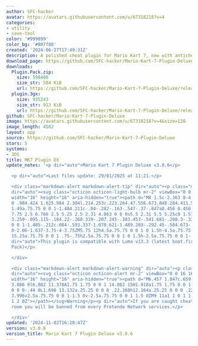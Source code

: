 ```yaml
---
author: SFC-hacker
avatar: https://avatars.githubusercontent.com/u/67318218?v=4
categories:
- utility
- save-tool
color: '#999899'
color_bg: '#807f80'
created: '2024-06-27T17:49:31Z'
description: A polished cheat plugin for Mario Kart 7, now with anticheat!
download_page: https://github.com/SFC-hacker/Mario-Kart-7-Plugin-Deluxe/releases
downloads:
  Plugin.Pack.zip:
    size: 598408
    size_str: 584 KiB
    url: https://github.com/SFC-hacker/Mario-Kart-7-Plugin-Deluxe/releases/download/v3.0.6/Plugin.Pack.zip
  plugin.3gx:
    size: 935243
    size_str: 913 KiB
    url: https://github.com/SFC-hacker/Mario-Kart-7-Plugin-Deluxe/releases/download/v3.0.6/plugin.3gx
github: SFC-hacker/Mario-Kart-7-Plugin-Deluxe
image: https://avatars.githubusercontent.com/u/67318218?v=4&size=128
image_length: 4502
layout: app
source: https://github.com/SFC-hacker/Mario-Kart-7-Plugin-Deluxe
stars: 5
systems:
- 3DS
title: MK7 Plugin DX
update_notes: '<p dir="auto">Mario Kart 7 Plugin Deluxe v3.0.6</p>

  <p dir="auto">Last files update: 29/01/2025 at 11:21.</p>

  <div class="markdown-alert markdown-alert-tip" dir="auto"><p class="markdown-alert-title"
  dir="auto"><svg class="octicon octicon-light-bulb mr-2" viewBox="0 0 16 16" version="1.1"
  width="16" height="16" aria-hidden="true"><path d="M8 1.5c-2.363 0-4 1.69-4 3.75
  0 .984.424 1.625.984 2.304l.214.253c.223.264.47.556.673.848.284.411.537.896.621
  1.49a.75.75 0 0 1-1.484.211c-.04-.282-.163-.547-.37-.847a8.456 8.456 0 0 0-.542-.68c-.084-.1-.173-.205-.268-.32C3.201
  7.75 2.5 6.766 2.5 5.25 2.5 2.31 4.863 0 8 0s5.5 2.31 5.5 5.25c0 1.516-.701 2.5-1.328
  3.259-.095.115-.184.22-.268.319-.207.245-.383.453-.541.681-.208.3-.33.565-.37.847a.751.751
  0 0 1-1.485-.212c.084-.593.337-1.078.621-1.489.203-.292.45-.584.673-.848.075-.088.147-.173.213-.253.561-.679.985-1.32.985-2.304
  0-2.06-1.637-3.75-4-3.75ZM5.75 12h4.5a.75.75 0 0 1 0 1.5h-4.5a.75.75 0 0 1 0-1.5ZM6
  15.25a.75.75 0 0 1 .75-.75h2.5a.75.75 0 0 1 0 1.5h-2.5a.75.75 0 0 1-.75-.75Z"></path></svg>Tip</p><p
  dir="auto">This plugin is compatible with Luma v13.3 (latest boot.firm in the Plugin
  Pack)</p>

  </div>

  <div class="markdown-alert markdown-alert-warning" dir="auto"><p class="markdown-alert-title"
  dir="auto"><svg class="octicon octicon-alert mr-2" viewBox="0 0 16 16" version="1.1"
  width="16" height="16" aria-hidden="true"><path d="M6.457 1.047c.659-1.234 2.427-1.234
  3.086 0l6.082 11.378A1.75 1.75 0 0 1 14.082 15H1.918a1.75 1.75 0 0 1-1.543-2.575Zm1.763.707a.25.25
  0 0 0-.44 0L1.698 13.132a.25.25 0 0 0 .22.368h12.164a.25.25 0 0 0 .22-.368Zm.53
  3.996v2.5a.75.75 0 0 1-1.5 0v-2.5a.75.75 0 0 1 1.5 0ZM9 11a1 1 0 1 1-2 0 1 1 0 0
  1 2 0Z"></path></svg>Warning</p><p dir="auto">If you are caught cheating in a public
  room you will be banned from every Pretendo Network services.</p>

  </div>'
updated: '2024-11-02T16:20:47Z'
version: v3.0.6
version_title: Mario Kart 7 Plugin Deluxe v3.0.6
---
```

